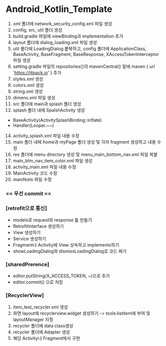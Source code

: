 # Android_Kotlin_Template


1. xml 폴더에 network_security_config.xml 파일 생성
2. config, src, util 폴더 생성
3. build.gradle 파일에 viewBinding과 implementation 추가
4. layout 폴더에 dialog_loading.xml 파일 생성
5. util 폴더에 LoadingDialog 봍북하고, config 폴더에 ApplicationClass, BaseActivity, BaseFragment, BaseResponse, XAccessTokenInterceptor 파일 생성
6. setting.gradle 파일의 repositories{}의 mavenCentral() 밑에 maven { url 'https://jitpack.io' } 추가
7. styles.xml 생성
8. colors.xml 생성
9. string.xml 생성
10. dimens.xml 파일 생성
11. src 폴더에 main과 splash 폴더 생성
12. splash 폴더 내에 SpalshActivity 생성
  - BaseActivity<ActivitySplashBinding>(ActivitySplashBinding::inflate)
  - Handler(Looper.~~)
14. activity_splash.xml 파일 내용 수정
15. main 폴더 내에 home과 myPage 폴더 생성 및 각자 fragment 생성하고 내용 수정
16. res 폴더에 menu directory 생성 및 menu_main_bottom_nav.xml 파일 복붙
17. main_btm_nav_item_color.xml 파일 생성
18. activity_main.xml 파일 내용 수정
19. MainActivity 코드 수정
20. manifests 파일 수정
### == 우선 commit ==

### [retrofit으로 통신]
  - models로 request와 response 틀 만들기
  - RetrofitInterface 생성하기
  - View 생성하기
  - Service 생성하기
  - Fragment나 Activity에 View 상속하고 implements하기
  - showLoadingDialog와 dismissLoadingDialog로 코드 짜기
  
### [sharedPrerence]
- editor.putString(X_ACCESS_TOKEN, ~)으로 추가
- editor.commit() 으로 저장

### [RecyclerView]
1. item_test_recycler.xml 생성
2. 화면 layout에 recyclerview.widget 생성하기 -> tools:listitem에 부여 및 layoutManager 지정
3. recycler 폴더에 data class생성
4. recycler 폴더에 Adapter 생성
5. 해당 Activity나 Fragment에서 구현
